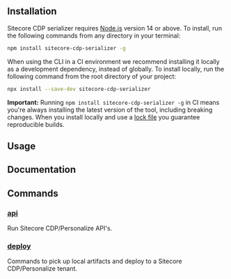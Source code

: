 ## Installation

Sitecore CDP serializer requires [Node.js](https://nodejs.org) version 14 or above. To install, run the following commands from any directory in your terminal:

```bash
npm install sitecore-cdp-serializer -g
```

When using the CLI in a CI environment we recommend installing it locally as a development dependency, instead of globally. To install locally, run the following command from the root directory of your project:

```bash
npx install --save-dev sitecore-cdp-serializer
```

**Important:** Running `npm install sitecore-cdp-serializer -g` in CI means you're always installing the latest version of the tool, including breaking changes. When you install locally and use a [lock file](https://docs.npmjs.com/cli/v7/commands/npm-ci) you guarantee reproducible builds.

## Usage

## Documentation

## Commands

### [api](/docs/commands/api.md)

Run Sitecore CDP/Personalize API's.

### [deploy](/docs/commands/deploy.md)

Commands to pick up local artifacts and deploy to a Sitecore CDP/Personalize tenant.
